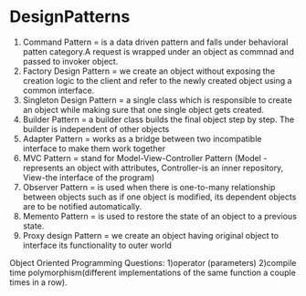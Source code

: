# DesignPatterns
1) Command Pattern = is a data driven pattern and falls under behavioral patten category.A request is wrapped under an object as commnad and passed to invoker object.
2) Factory Design Pattern = we create an object without exposing the creation logic to the client and refer to the newly created object using a common interface.
3) Singleton Design Pattern = a single class which is responsible to create an object while making sure that one single object gets created.
4) Builder Pattern = a builder class builds the final object step by step. The builder is independent of other objects
5) Adapter Pattern = works as a bridge between two incompatible interface to make them work together
6) MVC Pattern = stand for Model-View-Controller Pattern (Model - represents an object with attributes, Controller-is an inner repository, View-the interface of the program)
7) Observer Pattern = is used when there is one-to-many relationship between objects such as if one object is modified, its dependent objects are to be notified automatically.
8) Memento Pattern = is used to restore the state of an object to a previous state.
9) Proxy design Pattern = we create an object having original object to interface its functionality to outer world


Object Oriented Programming Questions:
1)operator (parameters)
2)compile time polymorphism(different implementations of the same function a couple times in a row).
